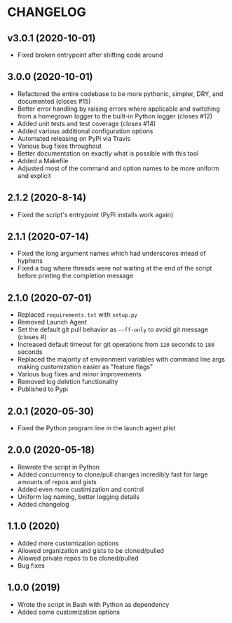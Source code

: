 # CHANGELOG

## v3.0.1 (2020-10-01)

* Fixed broken entrypoint after shifting code around

## 3.0.0 (2020-10-01)

* Refactored the entire codebase to be more pythonic, simpler, DRY, and documented (closes #15)
* Better error handling by raising errors where applicable and switching from a homegrown logger to the built-in Python logger (closes #12)
* Added unit tests and test coverage (closes #14)
* Added various additional configuration options
* Automated releasing on PyPi via Travis
* Various bug fixes throughout
* Better documentation on exactly what is possible with this tool
* Added a Makefile
* Adjusted most of the command and option names to be more uniform and explicit

## 2.1.2 (2020-8-14)

* Fixed the script's entrypoint (PyPi installs work again)

## 2.1.1 (2020-07-14)

* Fixed the long argument names which had underscores intead of hyphens
* Fixed a bug where threads were not waiting at the end of the script before printing the completion message

## 2.1.0 (2020-07-01)

* Replaced `requirements.txt` with `setup.py`
* Removed Launch Agent
* Set the default git pull behavior as `--ff-only` to avoid git message (closes #)
* Increased default timeout for git operations from `120` seconds to `180` seconds
* Replaced the majority of environment variables with command line args making customization easier as "feature flags"
* Various bug fixes and minor improvements
* Removed log deletion functionality
* Published to Pypi

## 2.0.1 (2020-05-30)

* Fixed the Python program line in the launch agent plist

## 2.0.0 (2020-05-18)

* Rewrote the script in Python
* Added concurrency to clone/pull changes incredibly fast for large amounts of repos and gists
* Added even more custimization and control
* Uniform log naming, better logging details
* Added changelog

## 1.1.0 (2020)

* Added more customization options
* Allowed organization and gists to be cloned/pulled
* Allowed private repos to be cloned/pulled
* Bug fixes

## 1.0.0 (2019)

* Wrote the script in Bash with Python as dependency
* Added some customization options
